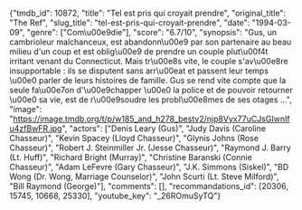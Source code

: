 {"tmdb_id": 10872, "title": "Tel est pris qui croyait prendre", "original_title": "The Ref", "slug_title": "tel-est-pris-qui-croyait-prendre", "date": "1994-03-09", "genre": ["Com\u00e9die"], "score": "6.7/10", "synopsis": "Gus, un cambrioleur malchanceux, est abandonn\u00e9 par son partenaire au beau milieu d'un coup et est oblig\u00e9 de prendre un couple plut\u00f4t irritant venant du Connecticut. Mais tr\u00e8s vite, le couple s'av\u00e8re insupportable : ils se disputent sans arr\u00eat et passent leur temps \u00e0 parler de leurs histoires de famille. Gus se rend vite compte que la seule fa\u00e7on d'\u00e9chapper \u00e0 la police et de pouvoir retourner \u00e0 sa vie, est de r\u00e9soudre les probl\u00e8mes de ses otages ...", "image": "https://image.tmdb.org/t/p/w185_and_h278_bestv2/njp8Vyx77uCJsGIwnIfu4zfBwFR.jpg", "actors": ["Denis Leary (Gus)", "Judy Davis (Caroline Chasseur)", "Kevin Spacey (Lloyd Chasseur)", "Glynis Johns (Rose Chasseur)", "Robert J. Steinmiller Jr. (Jesse Chasseur)", "Raymond J. Barry (Lt. Huff)", "Richard Bright (Murray)", "Christine Baranski (Connie Chasseur)", "Adam LeFevre (Gary Chasseur)", "J.K. Simmons (Siskel)", "BD Wong (Dr. Wong, Marriage Counselor)", "John Scurti (Lt. Steve Milford)", "Bill Raymond (George)"], "comments": [], "recommandations_id": [20306, 15745, 10668, 25330], "youtube_key": "_26ROmuSyTQ"}